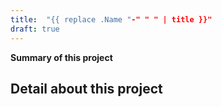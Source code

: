 ```yaml
---
title:  "{{ replace .Name "-" " " | title }}"
draft: true
---
```


**Summary of this project**

## Detail about this project